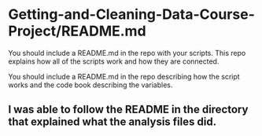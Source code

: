 # Getting-and-Cleaning-Data-Course-Project/README.md

You should include a README.md in the repo with your scripts. This repo explains how all of the scripts work and how they are connected.  

You should include a README.md in the repo describing how the script works and the code book describing the variables.

I was able to follow the README in the directory that explained what the analysis files did. 
------------------------------------------------------------------------------------
